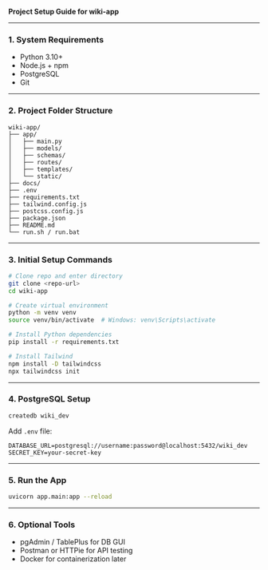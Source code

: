 **Project Setup Guide for wiki-app**

---

### **1. System Requirements**

- Python 3.10+
- Node.js + npm
- PostgreSQL
- Git

---

### **2. Project Folder Structure**

```plaintext
wiki-app/
├── app/
│   ├── main.py
│   ├── models/
│   ├── schemas/
│   ├── routes/
│   ├── templates/
│   └── static/
├── docs/
├── .env
├── requirements.txt
├── tailwind.config.js
├── postcss.config.js
├── package.json
├── README.md
└── run.sh / run.bat
```

---

### **3. Initial Setup Commands**

```bash
# Clone repo and enter directory
git clone <repo-url>
cd wiki-app

# Create virtual environment
python -m venv venv
source venv/bin/activate  # Windows: venv\Scripts\activate

# Install Python dependencies
pip install -r requirements.txt

# Install Tailwind
npm install -D tailwindcss
npx tailwindcss init
```

---

### **4. PostgreSQL Setup**

```bash
createdb wiki_dev
```

Add `.env` file:

```env
DATABASE_URL=postgresql://username:password@localhost:5432/wiki_dev
SECRET_KEY=your-secret-key
```

---

### **5. Run the App**

```bash
uvicorn app.main:app --reload
```

---

### **6. Optional Tools**

- pgAdmin / TablePlus for DB GUI
- Postman or HTTPie for API testing
- Docker for containerization later
